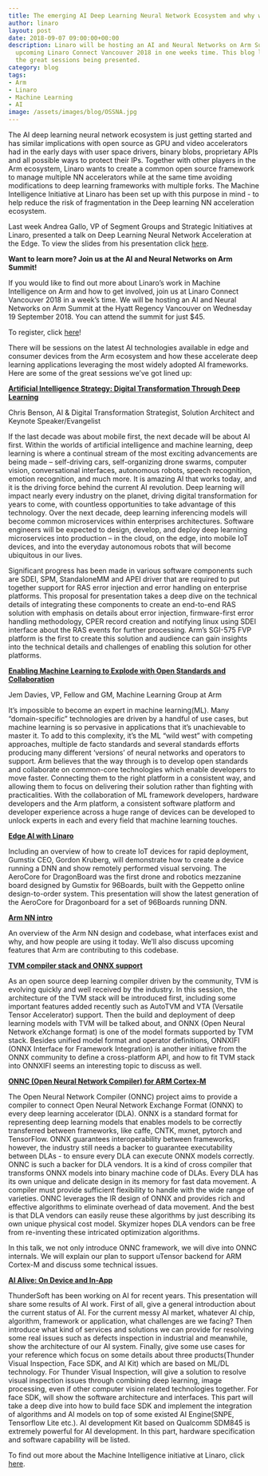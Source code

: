 ```yaml
---
title: The emerging AI Deep Learning Neural Network Ecosystem and why we need to collaborate
author: linaro
layout: post
date: 2018-09-07 09:00:00+00:00
description: Linaro will be hosting an AI and Neural Networks on Arm Summit at the
  upcoming Linaro Connect Vancouver 2018 in one weeks time. This blog lists some of
  the great sessions being presented.
category: blog
tags:
- Arm
- Linaro
- Machine Learning
- AI
image: /assets/images/blog/OSSNA.jpg
---
```


The AI deep learning neural network ecosystem is just getting started and has similar implications with open source as GPU and video accelerators had in the early days with user space drivers, binary blobs, proprietary APIs and all possible ways to protect their IPs. Together with other players in the Arm ecosystem, Linaro wants to create a common open source framework to manage multiple NN accelerators while at the same time avoiding modifications to deep learning frameworks with multiple forks. The Machine Intelligence Initiative at Linaro has been set up with this purpose in mind - to help reduce the risk of fragmentation in the Deep learning NN acceleration ecosystem.

Last week Andrea Gallo, VP of Segment Groups and Strategic Initiatives at Linaro, presented a talk on Deep Learning Neural Network Acceleration at the Edge. To view the slides from his presentation click [here](https://events.linuxfoundation.org/wp-content/uploads/2017/11/Deep-Learning-Neural-Network-Acceleration-at-the-Edge-Andrea-Gallo-Linaro.pdf).

**Want to learn more? Join us at the AI and Neural Networks on Arm Summit!**

If you would like to find out more about Linaro’s work in Machine Intelligence on Arm and how to get involved, join us at Linaro Connect Vancouver 2018 in a week’s time. We will be hosting an AI and Neural Networks on Arm Summit at the Hyatt Regency Vancouver on Wednesday 19 September 2018. You can attend the summit for just \$45.

To register, click [here](https://connect.linaro.org/)!

There will be sessions on the latest AI technologies available in edge and consumer devices from the Arm ecosystem and how these accelerate deep learning applications leveraging the most widely adopted AI frameworks. Here are some of the great sessions we’ve got lined up:

**[Artificial Intelligence Strategy: Digital Transformation Through Deep Learning](https://connect.linaro.org/resources/yvr18#chris-benson)**

Chris Benson, AI & Digital Transformation Strategist, Solution Architect and Keynote Speaker/Evangelist

If the last decade was about mobile first, the next decade will be about AI first. Within the worlds of artificial intelligence and machine learning, deep learning is where a continual stream of the most exciting advancements are being made – self-driving cars, self-organizing drone swarms, computer vision, conversational interfaces, autonomous robots, speech recognition, emotion recognition, and much more. It is amazing AI that works today, and it is the driving force behind the current AI revolution. Deep learning will impact nearly every industry on the planet, driving digital transformation for years to come, with countless opportunities to take advantage of this technology. Over the next decade, deep learning inferencing models will become common microservices within enterprises architectures. Software engineers will be expected to design, develop, and deploy deep learning microservices into production – in the cloud, on the edge, into mobile IoT devices, and into the everyday autonomous robots that will become ubiquitous in our lives.

Significant progress has been made in various software components such are SDEI, SPM, StandaloneMM and APEI driver that are required to put together support for RAS error injection and error handling on enterprise platforms. This proposal for presentation takes a deep dive on the technical details of integrating these components to create an end-to-end RAS solution with emphasis on details about error injection, firmware-first error handling methodology, CPER record creation and notifying linux using SDEI interface about the RAS events for further processing. Arm’s SGI-575 FVP platform is the first to create this solution and audience can gain insights into the technical details and challenges of enabling this solution for other platforms.

**[Enabling Machine Learning to Explode with Open Standards and Collaboration](https://connect.linaro.org/resources/yvr18#jem-davies)**

Jem Davies, VP, Fellow and GM, Machine Learning Group at Arm

It’s impossible to become an expert in machine learning(ML). Many “domain-specific” technologies are driven by a handful of use cases, but machine learning is so pervasive in applications that it’s unachievable to master it. To add to this complexity, it’s the ML “wild west” with competing approaches, multiple de facto standards and several standards efforts producing many different ‘versions’ of neural networks and operators to support. Arm believes that the way through is to develop open standards and collaborate on common-core technologies which enable developers to move faster. Connecting them to the right platform in a consistent way, and allowing them to focus on delivering their solution rather than fighting with practicalities. With the collaboration of ML framework developers, hardware developers and the Arm platform, a consistent software platform and developer experience across a huge range of devices can be developed to unlock experts in each and every field that machine learning touches.

**[Edge AI with Linaro](https://yvr18.pathable.com/meetings/740404)**

Including an overview of how to create IoT devices for rapid deployment, Gumstix CEO, Gordon Kruberg, will demonstrate how to create a device running a DNN and show remotely performed visual servoing. The AeroCore for DragonBoard was the first drone and robotics mezzanine board designed by Gumstix for 96Boards, built with the Geppetto online design-to-order system. This presentation will show the latest generation of the AeroCore for Dragonboard for a set of 96Boards running DNN.

**[Arm NN intro](https://yvr18.pathable.com/meetings/890145)**

An overview of the Arm NN design and codebase, what interfaces exist and why, and how people are using it today. We’ll also discuss upcoming features that Arm are contributing to this codebase.

**[TVM compiler stack and ONNX support](https://yvr18.pathable.com/meetings/890159)**

As an open source deep learning compiler driven by the community, TVM is evolving quickly and well received by the industry. In this session, the architecture of the TVM stack will be introduced first, including some important features added recently such as AutoTVM and VTA (Versatile Tensor Accelerator) support. Then the build and deployment of deep learning models with TVM will be talked about, and ONNX (Open Neural Network eXchange format) is one of the model formats supported by TVM stack. Besides unified model format and operator definitions, ONNXIFI (ONNX Interface for Framework Integration) is another initiative from the ONNX community to define a cross-platform API, and how to fit TVM stack into ONNXIFI seems an interesting topic to discuss as well.

**[ONNC (Open Neural Network Compiler) for ARM Cortex-M](https://yvr18.pathable.com/meetings/890162)**

The Open Neural Network Compiler (ONNC) project aims to provide a compiler to connect Open Neural Network Exchange Format (ONNX) to every deep learning accelerator (DLA). ONNX is a standard format for representing deep learning models that enables models to be correctly transferred between frameworks, like caffe, CNTK, mxnet, pytorch and TensorFlow. ONNX guarantees interoperability between frameworks, however, the industry still needs a backer to guarantee executability between DLAs - to ensure every DLA can execute ONNX models correctly. ONNC is such a backer for DLA vendors. It is a kind of cross compiler that transforms ONNX models into binary machine code of DLAs. Every DLA has its own unique and delicate design in its memory for fast data movement. A compiler must provide sufficient flexibility to handle with the wide range of varieties. ONNC leverages the IR design of ONNX and provides rich and effective algorithms to eliminate overhead of data movement. And the best is that DLA vendors can easily reuse these algorithms by just describing its own unique physical cost model. Skymizer hopes DLA vendors can be free from re-inventing these intricated optimization algorithms.

In this talk, we not only introduce ONNC framework, we will dive into ONNC internals. We will explain our plan to support uTensor backend for ARM Cortex-M and discuss some technical issues.

**[AI Alive: On Device and In-App](https://yvr18.pathable.com/meetings/890163)**

ThunderSoft has been working on AI for recent years. This presentation will share some results of AI work. First of all, give a general introduction about the current status of AI. For the current messy AI market, whatever AI chip, algorithm, framework or application, what challenges are we facing? Then introduce what kind of services and solutions we can provide for resolving some real issues such as defects inspection in industrial and meanwhile, show the architecture of our AI system. Finally, give some use cases for your reference which focus on some details about three products(Thunder Visual Inspection, Face SDK, and AI Kit) which are based on ML/DL technology. For Thunder Visual Inspection, will give a solution to resolve visual inspection issues through combining deep learning, image processing, even if other computer vision related technologies together. For face SDK, will show the software architecture and interfaces. This part will take a deep dive into how to build face SDK and implement the integration of algorithms and AI models on top of some existed AI Engine(SNPE, Tensorflow Lite etc.). AI development Kit based on Qualcomm SDM845 is extremely powerful for AI development. In this part, hardware specification and software capability will be listed.

To find out more about the Machine Intelligence initiative at Linaro, click [here](/engineering/artificial-intelligence/).
